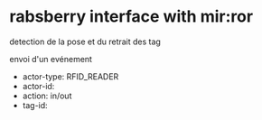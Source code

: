 # rabsberry interface with mir:ror

detection de la pose et du retrait des tag

envoi d'un evénement
- actor-type: RFID_READER
- actor-id:
- action: in/out
- tag-id:
